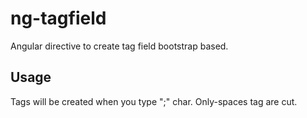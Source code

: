# ng-tagfield
Angular directive to create tag field bootstrap based.

## Usage
Tags will be created when you type ";" char. Only-spaces tag are cut.
